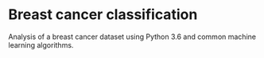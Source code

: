 # Breast cancer classification
Analysis of a breast cancer dataset using Python 3.6 and common machine learning algorithms.
